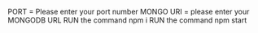 PORT = Please enter your port number 
MONGO URI = please enter your MONGODB URL
RUN the command npm i 
RUN the command npm start
